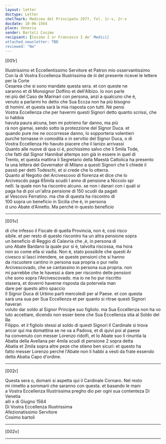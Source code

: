 ```yaml
---
layout: letter
doctype: Letter
shelfmark: Mediceo del Principato 2977, fol. 1r-v, 2r-v
docdate: 10-06-1564
place: Venezia
sender: Bartoli Cosimo
recipient: [Cosimo I or Francesco I de' Medici]
attached_newsletter: TBD
reviewed: "No"
---
```


[001r]  
  
  
Illustrissimo et Eccellentissimo Servitore et Patron mio osservantissimo  
Con la di Vostra Eccellenza Illustrissima de iii del presente ricevei le lettere per la Corte  
Cesarea che si sono mandate questa sera. et con queste ne  
saranno et di Monsignor Dolfino et dell'Albizo. Io non parle  
rei più del Caso de Marinari con persona, anzi a qualcuno che è,  
venuto a parlarmi ho detto che Sua Eccza non ha più bisogno  
di homini. et questa sarà la mia risposta con tutti. Né pensi  
Vostra Eccellenza che per havermi questi Signori detto quanto scrissi, che io habbia  
havuta paura alcuna, ben mi potrieno far danno, ma più  
rà non giamai, sendo sotto la protezzione del Signor Duca. et  
quando pure me ne occorresse danno, lo sopporteria volentieri  
purche tornasse in comodità o in servitio del Signor Duca, o di  
Vostra Eccellenza Ho havuto piacere che il Ianizo arrivassi  
Quanto alle nuove di qua ci è, pochissimo salvo che li 5mila Tode,  
che fatti dal Signor Hannibal altemps son già in essere in quel di  
Trento, et questa mattina il Segretario della Maestà Cattolica ha presento  
ta una lettera del Governator di Milano a questi Signori che li chiede il  
passò per detti Todeschi, et si crede che lo otterra.  
Quanto al Negotio del Arcivescovo di fiorenza et dice che lo  
Arcivescdo paga 65mila scudii l anno di pensione a Niccolo spi  
nelli. la quale non ha riscontro alcuno. se non i danari con i quali si  
paga ha di poi un'altra pensione di 150 scudii da pagati  
al Vescovo Ferratino. ma che di questa ha riscontro di  
100 sopra un beneficio in Sicilia che è, in persona  
d uno Abate d'Ainetto. Ma perché in questo beneficio  
  
---  

[001v]  
  
  
di che infesso il Fiscale di quella Provincia, non è, così risco  
sibile. et per resto di questo riscontro ha un altra pensione sopra  
un beneficio di Reggio di Calavria che ,è, in persona di  
uno Abate Bardano la quale pur si è, talvolta riscossa, ma hora  
non so come ella si vadia. Non è, stato possibile che questi Ar  
civesco si lasci intendere, se queste pensioni che si hanno  
da riscuotere cantino in persona sua propria o pur nello  
Arcivescovado, che se cantassino in persona sua propria. non  
mi parrebbe che le havessi a dare per riscontro delle pensioni  
che sono sopra l'Arcivescovado. ma io ne ho pur riscritto  
stasera, et doverrò haverne risposta da potervela man  
dare per questo altro spaccio  
Il Signor Duca di Urbino partì mercoledì per al Paese. et con questa  
sarà una sua per Sua Eccellenza et per quanto si ritrae questi Signori haveran  
voluto dar soldo al Signor Principe suo figliolo. ma Sua Eccellenza non ha vo  
luto accettare, dicendo non esser bene che Sua Eccellenza stia al Soldo del Re  
Filippo. et il figliolo stessi al soldo di questi Signori Il Cardinale si trova  
ancor qui ma domattina se ne va a Padova, et di quivi poi al paese  
ha convenuto con messer Lorenzo ridolfi, et lo Abate suo li rinuntia la  
Abatia della Avellana per 4mila scudi di pensione 2 sopra detta  
Abatia et 2mila sopra altre peze che stieno ben sicuri: et questo ha  
fatto messer Lorenzo perché l'Abate non li habbi a vesti da frate essendo  
detta Abatia Capo d'ordine.  
  
---  

[002r]  
  
  
Questa sera o, domani si aspetta qui il Cardinale Cornaro. Nel resto  
mi rimetto a sommarii che saranno con questa. et basando le mani  
a Vostra Eccellenza Illustrissima pregho dio per ogni sua contenteza Di Venetia  
alli x di Giugno 1564  
Di Vostra Eccellenza Illustrissima  
Afezionatissimo Servitore  
Cosimo bartoli  
  
---  

[002v]  
  
  
  
---  

